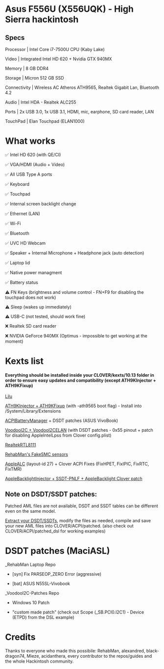 
# Asus F556U (X556UQK) - High Sierra hackintosh



## Specs

Processor | Intel Core i7-7500U CPU (Kaby Lake)

Video | Integrated Intel HD 620 + Nvidia GTX 940MX

Memory | 8 GB DDR4

Storage | Micron 512 GB SSD

Connectivity | Wireless AC Atheros ATH9565, Realtek Gigabit Lan, Bluetooth 4.2

Audio | Intel HDA - Realtek ALC255

Ports | 2x USB 3.0, 1x USB 3.1, HDMI, mic, earphone, SD card reader, LAN

TouchPad | Elan Touchpad (ELAN1000)
  

# What works

✅ Intel HD 620 (with QE/CI)

  

✅ VGA/HDMI (Audio + Video)

  

✅ All USB Type A ports

  

✅ Keyboard

  

✅ Touchpad

  

✅ Internal screen backlight change

  

✅ Ethernet (LAN)

  

✅ Wi-Fi

  

✅ Bluetooth

  

✅ UVC HD Webcam

  

✅ Speaker + Internal Microphone + Headphone jack (auto detection)

  

✅ Laptop lid

  

✅ Native power managment

  

✅ Battery status

  

⚠️ FN Keys (brightness and volume control - FN+F9 for disabling the touchpad does not work)

  

⚠️ Sleep (wakes up immediately)

  

⚠️ USB-C (not tested, should work fine)

  

❌ Realtek SD card reader

  

❌ NVIDIA GeForce 940MX (Optimus - impossible to get working at the moment)

  

# Kexts list

  

#### Everything should be installed inside your CLOVER/kexts/10.13 folder in order to ensure easy updates and compatibility (except ATH9KInjector + ATH9KFixup)

  

[Lilu](https://github.com/acidanthera/Lilu)

  

[ATH9KInjector + ATH9KFixup](https://github.com/black-dragon74/ATH9KFixup) (with -ath9565 boot flag) - Install into /System/Library/Extensions

  

[ACPIBatteryManager](https://bitbucket.org/RehabMan/os-x-acpi-battery-driver/downloads/) + DSDT patches (ASUS VivoBook)

  

[VoodooI2C + VoodooI2CELAN](https://github.com/alexandred/VoodooI2C) (with DSDT patches - 0x55 pinout + patch for disabling AppleIntelLpss from Clover config.plist)

  

[RealtekRTL8111](https://github.com/Mieze/RTL8111_driver_for_OS_X)

  

[RehabMan's FakeSMC sensors](https://bitbucket.org/RehabMan/os-x-fakesmc-kozlek/downloads/)

  

[AppleALC](https://github.com/acidanthera/AppleALC) (layout-id 27) + Clover ACPI Fixes (FixHPET, FixIPIC, FixRTC, FixTMR)

  

[AppleBacklightInjector + SSDT-PNLF + AppleBacklight Clover patch](https://www.tonymacx86.com/threads/guide-laptop-backlight-control-using-applebacklightinjector-kext.218222/)

## Note on DSDT/SSDT patches: 
Patched AML files are not available, DSDT and SSDT tables can be different even on the same model.

 [Extract your DSDT/SSDTs](https://www.tonymacx86.com/threads/guide-patching-laptop-dsdt-ssdts.152573/), modify the files as needed, compile and save your new AML files into CLOVER/ACPI/patched.
 (also check out CLOVER/ACPI/patched_dsl for working examples)  

# DSDT patches (MaciASL)

_RehabMan Laptop Repo

- [syn] Fix PARSEOP_ZERO Error (aggressive)

- [bat] ASUS N55SL-Vivobook

  

_VoodooI2C-Patches Repo

- Windows 10 Patch

  

- "custom made patch" (check out Scope (_SB.PCI0.I2C1) - Device (ETPD) from the DSL example)

  

# Credits

Thanks to everyone who made this possibile: RehabMan, alexandred, black-dragon74, Mieze, acidanthera, every contributor to the repos/guides and the whole Hackintosh community.